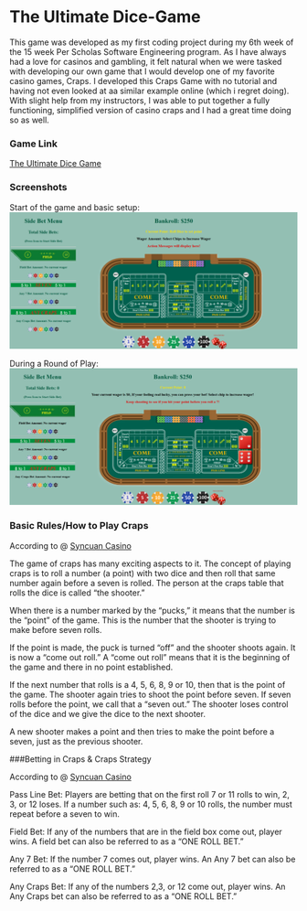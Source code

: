 # The Ultimate Dice-Game
This game was developed as my first coding project during my 6th week of the 15 week Per Scholas Software Engineering program. As I have always had a love for casinos and gambling, it felt natural when we were tasked with developing our own game that I would develop one of my favorite casino games, Craps. I developed this Craps Game with no tutorial and having not even looked at aa similar example online (which i regret doing). With slight help from my instructors, I was able to put together a fully functioning, simplified version of casino craps and I had a great time doing so as well.

### Game Link

[The Ultimate Dice Game](https://markmcguireae.github.io/Dice-Game)

### Screenshots

Start of the game and basic setup:
![alt text](img/dice%20game%201.png)

During a Round of Play:
![alt text](img/dice%20game%202.png)

### Basic Rules/How to Play Craps

According to @ [Syncuan Casino](https://www.sycuan.com/blog/how-to-play-craps-for-beginners/)

The game of craps has many exciting aspects to it. The concept of playing craps is to roll a number (a point) with two dice and then roll that same number again before a seven is rolled. The person at the craps table that rolls the dice is called “the shooter.”

When there is a number marked by the “pucks,” it means that the number is the “point” of the game. This is the number that the shooter is trying to make before seven rolls.

If the point is made, the puck is turned “off” and the shooter shoots again. It is now a “come out roll.” A “come out roll” means that it is the beginning of the game and there in no point established.

If the next number that rolls is a 4, 5, 6, 8, 9 or 10, then that is the point of the game. The shooter again tries to shoot the point before seven. If seven rolls before the point, we call that a “seven out.” The shooter loses control of the dice and we give the dice to the next shooter.

A new shooter makes a point and then tries to make the point before a seven, just as the previous shooter.



###Betting in Craps & Craps Strategy

According to @ [Syncuan Casino](https://www.sycuan.com/blog/how-to-play-craps-for-beginners/)

Pass Line Bet: Players are betting that on the first roll 7 or 11 rolls to win, 2, 3, or 12 loses. If a number such as: 4, 5, 6, 8, 9 or 10 rolls, the number must repeat before a seven to win.

Field Bet: If any of the numbers that are in the field box come out, player wins. A field bet can also be referred to as a “ONE ROLL BET.”

Any 7 Bet: If the number 7 comes out, player wins. An Any 7 bet can also be referred to as a “ONE ROLL BET.”

Any Craps Bet: If any of the numbers 2,3, or 12 come out, player wins. An Any Craps bet can also be referred to as a “ONE ROLL BET.”

